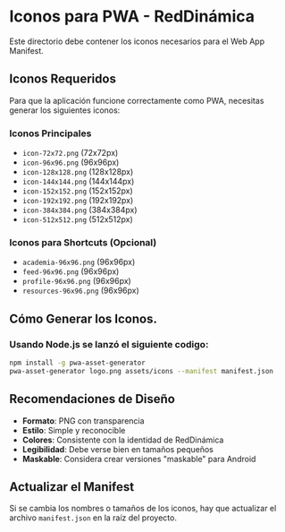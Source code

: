 # Iconos para PWA - RedDinámica

Este directorio debe contener los iconos necesarios para el Web App Manifest.

## Iconos Requeridos

Para que la aplicación funcione correctamente como PWA, necesitas generar los siguientes iconos:

### Iconos Principales
- `icon-72x72.png` (72x72px)
- `icon-96x96.png` (96x96px)
- `icon-128x128.png` (128x128px)
- `icon-144x144.png` (144x144px)
- `icon-152x152.png` (152x152px)
- `icon-192x192.png` (192x192px)
- `icon-384x384.png` (384x384px)
- `icon-512x512.png` (512x512px)

### Iconos para Shortcuts (Opcional)
- `academia-96x96.png` (96x96px)
- `feed-96x96.png` (96x96px)
- `profile-96x96.png` (96x96px)
- `resources-96x96.png` (96x96px)

## Cómo Generar los Iconos.
### Usando Node.js se lanzó el siguiente codigo:
```bash
npm install -g pwa-asset-generator
pwa-asset-generator logo.png assets/icons --manifest manifest.json
```

## Recomendaciones de Diseño

- **Formato**: PNG con transparencia
- **Estilo**: Simple y reconocible
- **Colores**: Consistente con la identidad de RedDinámica
- **Legibilidad**: Debe verse bien en tamaños pequeños
- **Maskable**: Considera crear versiones "maskable" para Android

## Actualizar el Manifest

Si se cambia los nombres o tamaños de los iconos, hay que actualizar el archivo `manifest.json` en la raíz del proyecto.
